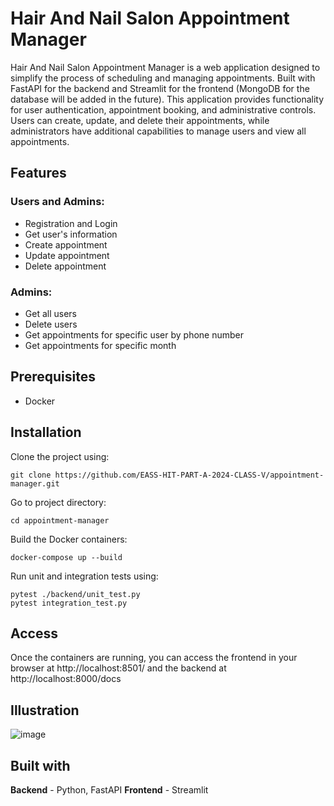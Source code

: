 # Hair And Nail Salon Appointment Manager

Hair And Nail Salon Appointment Manager is a web application designed to simplify the process of scheduling and managing appointments. Built with FastAPI for the backend and Streamlit for the frontend (MongoDB for the database will be added in the future). This application provides functionality for user authentication, appointment booking, and administrative controls. Users can create, update, and delete their appointments, while administrators have additional capabilities to manage users and view all appointments.

## Features

### Users and Admins:

- Registration and Login
- Get user's information
- Create appointment
- Update appointment
- Delete appointment

### Admins:

- Get all users
- Delete users
- Get appointments for specific user by phone number
- Get appointments for specific month


## Prerequisites

- Docker


## Installation

Clone the project using:
```
git clone https://github.com/EASS-HIT-PART-A-2024-CLASS-V/appointment-manager.git
```

Go to project directory:
```
cd appointment-manager 
```

Build the Docker containers:
```
docker-compose up --build
```

Run unit and integration tests using:
```
pytest ./backend/unit_test.py 
pytest integration_test.py  
```

## Access

Once the containers are running, you can access the frontend in your browser at http://localhost:8501/
and the backend at http://localhost:8000/docs

## Illustration

![image](https://github.com/EASS-HIT-PART-A-2024-CLASS-V/appointment-manager/assets/133001359/4b48f406-90bd-441d-9dce-4ee25791d5c6)

## Built with

**Backend** - Python, FastAPI
**Frontend** - Streamlit


